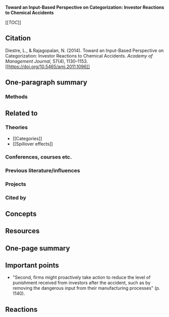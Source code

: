 **Toward an Input-Based Perspective on Categorization: Investor Reactions to Chemical Accidents**

[[_TOC_]]

## Citation

Diestre, L., & Rajagopalan, N. (2014). Toward an Input-Based Perspective on Categorization: Investor Reactions to Chemical Accidents. *Academy of Management Journal*, 57(4), 1130–1153. [[https://doi.org/10.5465/amj.2011.1096]]

## One-paragraph summary

### Methods

## Related to

### Theories
* [[Categories]]
* [[Spillover effects]]

### Conferences, courses etc.

### Previous literature/influences

### Projects

### Cited by

## Concepts

## Resources

## One-page summary

## Important points
* "Second, firms might proactively take action to reduce the level of punishment received from investors after the accident, such as by removing the dangerous input from their manufacturing processes" (p. 1140).

## Reactions